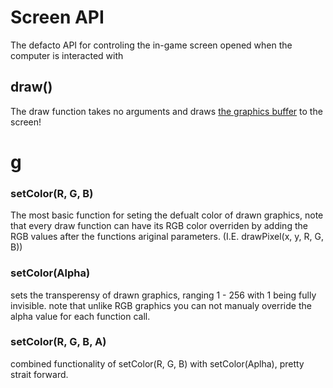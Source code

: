 # <b>Screen API</b>
The defacto API for controling the in-game screen opened when the computer is interacted with

## draw()
The draw function takes no arguments and draws [the graphics buffer](https://en.wikipedia.org/wiki/Multiple_buffering) to the screen!

# g

### setColor(R, G, B)
The most basic function for seting the defualt color of drawn graphics, note that every draw function can have its RGB color overriden by adding the RGB values after the functions ariginal parameters. (I.E. drawPixel(x, y, R, G, B))

### setColor(Alpha)
sets the transperensy of drawn graphics, ranging 1 - 256 with 1 being fully invisible. note that unlike RGB graphics you can not manualy override the alpha value for each function call.

### setColor(R, G, B, A)
combined functionality of setColor(R, G, B) with setColor(Aplha), pretty strait forward.
